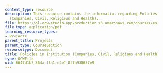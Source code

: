 ```yaml
---
content_type: resource
description: This resource contains the information regarding Policies in Institution
  (Companies, Civil, Religious and Health).
file: https://ol-ocw-studio-app-production.s3.amazonaws.com/courses/es-253-aids-and-poverty-in-africa-spring-2005/6647d1b3364af7a1e4e78f7a930637e9_MITES_253S05_ato_ulzen.pdf
file_type: application/pdf
learning_resource_types:
- Projects
parent_title: Projects
parent_type: CourseSection
resourcetype: Document
title: Policies in Institution (Companies, Civil, Religious and Health)
type: OCWFile
uid: 6647d1b3-364a-f7a1-e4e7-8f7a930637e9
---
```

